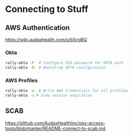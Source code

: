 # Connecting to Stuff

## AWS Authentication
https://wiki.audaxhealth.com/x/b5cgBQ

### Okta
```sh
rally-okta -P  # Configure SSO password for OKTA auth
rally-okta -B. # Bootstrap OKTA configuration
```

### AWS Profiles
```sh
rally-okta -w  # Write AWS Credentials for all profiles
rally-okta -s # View session expiration
```

## SCAB
https://github.com/AudaxHealthInc/ops-access-tools/blob/master/README-connect-to-scab.md
<!--stackedit_data:
eyJoaXN0b3J5IjpbNTE4OTE3MTMxLC01NjI2NTE2OTZdfQ==
-->